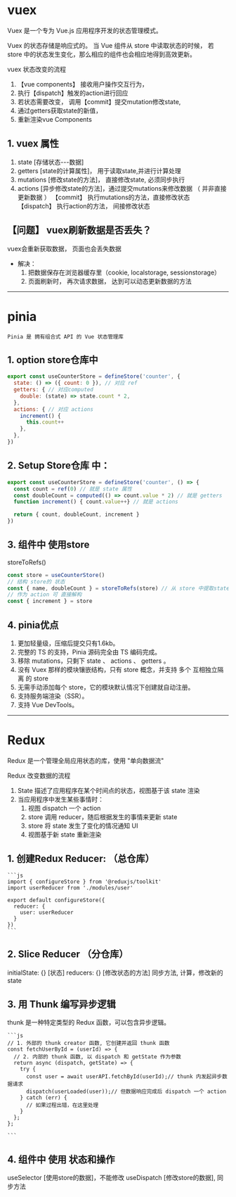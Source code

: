 # vuex
  Vuex 是一个专为 Vue.js 应用程序开发的状态管理模式。

  Vuex 的状态存储是响应式的。
      当 Vue 组件从 store 中读取状态的时候，
      若 store 中的状态发生变化，那么相应的组件也会相应地得到高效更新。

vuex 状态改变的流程
  1. 【vue components】 接收用户操作交互行为， 
  2. 执行【dispatch】触发的action进行回应
  3. 若状态需要改变， 调用【commit】提交mutation修改state, 
  4. 通过getters获取state的新值， 
  5. 重新渲染vue Components

## 1. vuex 属性
  1. state         [存储状态---数据]
  2. getters       [state的计算属性]， 用于读取state,并进行计算处理
  3. mutations     [修改state的方法]， 直接修改state, 必须同步执行
  4. actions       [异步修改state的方法]，通过提交mutations来修改数据 （ 并非直接更新数据 ）
      【commit】   执行mutations的方法，直接修改状态
      【dispatch】 执行action的方法，   间接修改状态


## 【问题】 vuex刷新数据是否丢失？
  vuex会重新获取数据， 页面也会丢失数据
  - 解决：
    1. 把数据保存在浏览器缓存里（cookie, localstorage, sessionstorage）
    2. 页面刷新时， 再次请求数据， 达到可以动态更新数据的方法

______________________________________________________________________

# pinia
    Pinia 是 拥有组合式 API 的 Vue 状态管理库

## 1. option store仓库中
```js
export const useCounterStore = defineStore('counter', {
  state: () => ({ count: 0 }), // 对应 ref
  getters: { // 对应computed
    double: (state) => state.count * 2,
  },
  actions: { // 对应 actions
    increment() {
      this.count++
    },
  },
})
```
  
## 2. Setup Store仓库 中：
```js
export const useCounterStore = defineStore('counter', () => {
  const count = ref(0) // 就是 state 属性
  const doubleCount = computed(() => count.value * 2) // 就是 getters
  function increment() { count.value++} // 就是 actions

  return { count, doubleCount, increment }
})

```

## 3. 组件中 使用store
storeToRefs() 
```js
const store = useCounterStore()
// 结构 store的 状态
const { name, doubleCount } = storeToRefs(store) // 从 store 中提取state时 保持其响应性
// 作为 action 可 直接解构
const { increment } = store

```
## 4. pinia优点
  1. 更加轻量级，压缩后提交只有1.6kb。
  2. 完整的 TS 的支持，Pinia 源码完全由 TS 编码完成。
  3. 移除 mutations，只剩下 state 、 actions 、 getters 。
  4. 没有 Vuex 那样的模块镶嵌结构，只有 store 概念，并支持 多个 互相独立隔离 的 store
  5. 无需手动添加每个 store，它的模块默认情况下创建就自动注册。
  6. 支持服务端渲染（SSR）。
  7. 支持 Vue DevTools。


______________________________________________________________________

# Redux
  Redux 是一个管理全局应用状态的库，使用 "单向数据流"

Redux 改变数据的流程
1. State 描述了应用程序在某个时间点的状态，视图基于该 state 渲染
2. 当应用程序中发生某些事情时：
    1. 视图 dispatch 一个 action
    2. store 调用 reducer，随后根据发生的事情来更新 state
    3. store 将 state 发生了变化的情况通知 UI
    4. 视图基于新 state 重新渲染

## 1. 创建Redux Reducer: （总仓库）
    ```js
    import { configureStore } from '@reduxjs/toolkit'
    import userReducer from './modules/user'
    
    export default configureStore({
      reducer: {
        user: userReducer
      }
    })
    ```
## 2. Slice Reducer （分仓库）
  initialState: {} [状态] 
  reducers:     {} [修改状态的方法] 同步方法, 计算，修改新的 state

## 3. 用 Thunk 编写异步逻辑
  thunk 是一种特定类型的 Redux 函数，可以包含异步逻辑。

    ```js
    // 1. 外部的 thunk creator 函数, 它创建并返回 thunk 函数
    const fetchUserById = (userId) => {
      // 2. 内部的 thunk 函数, 以 dispatch 和 getState 作为参数
      return async (dispatch, getState) => {
        try {
          const user = await userAPI.fetchById(userId);// thunk 内发起异步数据请求
          dispatch(userLoaded(user));// 但数据响应完成后 dispatch 一个 action
        } catch (err) {
          // 如果过程出错，在这里处理
        }
      };
    };
    
    ```
## 4. 组件中 使用 状态和操作
  useSelector   [使用store的数据]，不能修改
  useDispatch   [修改store的数据], 同步方法




